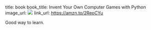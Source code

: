 title: book
book_title: Invent Your Own Computer Games with Python
image_url: <a href="https://www.amazon.com/Invent-Your-Computer-Games-Python-ebook/dp/B01MS66Y6M/ref=as_li_ss_il?ie=UTF8&qid=1546903079&sr=8-1&keywords=invent+your+own+computer+games+with+python&linkCode=li3&tag=expaand-20&linkId=4f744ba2194d78e1811fb6e259b1575c&language=en_US" target="_blank"><img border="0" src="//ws-na.amazon-adsystem.com/widgets/q?_encoding=UTF8&ASIN=B01MS66Y6M&Format=_SL250_&ID=AsinImage&MarketPlace=US&ServiceVersion=20070822&WS=1&tag=expaand-20&language=en_US" ></a><img src="https://ir-na.amazon-adsystem.com/e/ir?t=expaand-20&language=en_US&l=li3&o=1&a=B01MS66Y6M" width="1" height="1" border="0" alt="" style="border:none !important; margin:0px !important;" />
link_url: https://amzn.to/2ReoCYu

Good way to learn.
